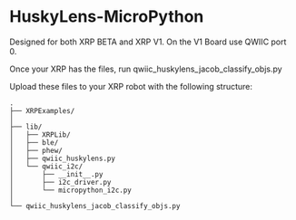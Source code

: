 # HuskyLens-MicroPython

Designed for both XRP BETA and XRP V1. On the V1 Board use QWIIC port 0.

Once your XRP has the files, run qwiic_huskylens_jacob_classify_objs.py

Upload these files to your XRP robot with the following structure:
```
.
├── XRPExamples/
│
├── lib/
│   ├── XRPLib/
│   ├── ble/
│   ├── phew/
│   ├── qwiic_huskylens.py
│   └── qwiic_i2c/
│       ├── __init__.py
│       ├── i2c_driver.py
│       └── micropython_i2c.py
│
└── qwiic_huskylens_jacob_classify_objs.py
```
